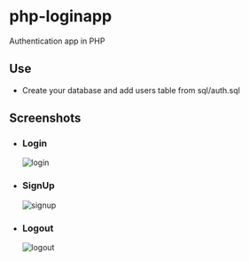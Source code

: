 # php-loginapp
Authentication  app in PHP

## Use
- Create your database and add users table from sql/auth.sql

## Screenshots
- ### Login 

   ![login](https://user-images.githubusercontent.com/114992626/194749829-678138da-c629-444d-9e03-a4128935fc47.png)

- ### SignUp
  
   ![signup](https://user-images.githubusercontent.com/114992626/194749841-87dd4336-ea7a-4e89-b0c8-d72ec04e4d12.png)

- ### Logout

   ![logout](https://user-images.githubusercontent.com/114992626/194749850-eb9d3ee8-7d14-4a40-8843-d6f05432244d.png)
